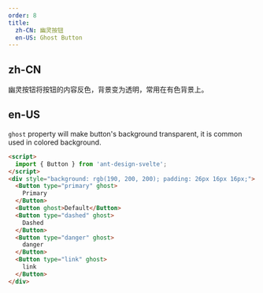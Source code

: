 ```yaml
---
order: 8
title:
  zh-CN: 幽灵按钮
  en-US: Ghost Button
---
```


## zh-CN

幽灵按钮将按钮的内容反色，背景变为透明，常用在有色背景上。

## en-US

`ghost` property will make button's background transparent, it is common used in colored background.

```html
<script>
  import { Button } from 'ant-design-svelte';
</script>
<div style="background: rgb(190, 200, 200); padding: 26px 16px 16px;">
  <Button type="primary" ghost>
    Primary
  </Button>
  <Button ghost>Default</Button>
  <Button type="dashed" ghost>
    Dashed
  </Button>
  <Button type="danger" ghost>
    danger
  </Button>
  <Button type="link" ghost>
    link
  </Button>
</div>
```
